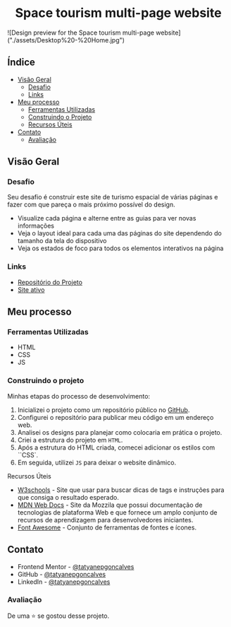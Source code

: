 <h1 align='center'>Space tourism multi-page website </h1>
![Design preview for the Space tourism multi-page website]("./assets/Desktop%20-%20Home.jpg")

## Índice

- [Visão Geral](#Geral)
  - [Desafio](#Desafio)
  - [Links](#links)
- [Meu processo](#meu-processo)
  - [Ferramentas Utilizadas](#Ferramentas-Utilizadas)
  - [Construindo o Projeto](#construindo-o-projeto)
  - [Recursos Úteis](#recursos-úteis)
- [Contato](#contato)
    - [Avaliação](#avaliação)


## Visão Geral
### Desafio
Seu desafio é construir este site de turismo espacial de várias páginas e fazer com que pareça o mais próximo possível do design.

- Visualize cada página e alterne entre as guias para ver novas informações
- Veja o layout ideal para cada uma das páginas do site dependendo do tamanho da tela do dispositivo
- Veja os estados de foco para todos os elementos interativos na página


### Links 
- [Repositório do Projeto](https://github.com/tatyanepgoncalves/Website-Space/tree/main)
- [Site ativo]()

## Meu processo
### Ferramentas Utilizadas
- HTML
- CSS
- JS

### Construindo o projeto
Minhas etapas do processo de desenvolvimento:

1. Inicializei o projeto como um repositório público no [GitHub](https://github.com/).
2. Configurei o repositório para publicar meu código em um endereço web.
3. Analisei os designs para planejar como colocaria em prática o projeto.
4. Criei a estrutura do projeto em `HTML`.
5. Após a estrutura do HTML criada, comecei adicionar os estilos com ``CSS`.
6. Em seguida, utilizei `JS` para deixar o website dinâmico.

Recursos Úteis

- [W3schools](https://www.w3schools.com/) - Site que usar para buscar dicas de tags e instruções para que consiga o resultado esperado. 
- [MDN Web Docs](https://developer.mozilla.org/pt-BR/) - Site da Mozzila que possui documentação de tecnologias de plataforma Web e que fornece um amplo conjunto de recursos de aprendizagem para desenvolvedores iniciantes. 
- [Font Awesome](https://fontawesome.com/) - Conjunto de ferramentas de fontes e ícones.



## Contato


- Frontend Mentor - [@tatyanepgoncalves](https://www.frontendmentor.io/profile/tatyanepgoncalves)
- GitHub - [@tatyanepgoncalves](https://github.com/tatyanepgoncalves)
- LinkedIn - [@tatyanepgoncalves](https://www.linkedin.com/in/tatyanegoncalves/)

### Avaliação
De uma ⭐ se gostou desse projeto. 